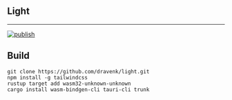 ## Light

---

[![publish](https://github.com/dravenk/light/actions/workflows/release.yml/badge.svg)](https://github.com/dravenk/light/actions/workflows/release.yml)

## Build
```
git clone https://github.com/dravenk/light.git
npm install -g tailwindcss
rustup target add wasm32-unknown-unknown
cargo install wasm-bindgen-cli tauri-cli trunk
```